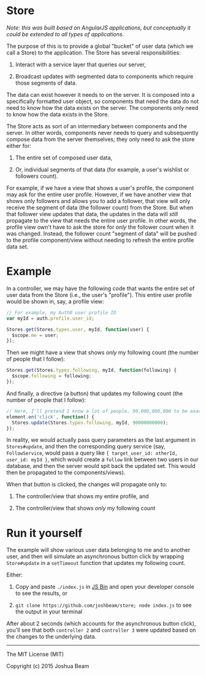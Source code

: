 # Store

*Note: this was built based on AngularJS applications, but conceptually it could be extended to all types of applications.*

The purpose of this is to provide a global "bucket" of user data
(which we call a Store) to the application. The Store
has several responsibilities:

1. Interact with a service layer that queries our server,

2. Broadcast updates with segmented data to components which
require those segments of data.

The data can exist however it needs to on the server. It is
composed into a specifically formatted user object, so components
that need the data do not need to know how the data exists on the
server. The components only need to know how the data exists in the
Store.

The Store acts as sort of an intermediary between components and
the server. In other words, components never needs to query and 
subsequently compose data from the server themselves; they only
need to ask the store either for:

1. The entire set of composed user data,

2. Or, individual segments of that data (for example,
a user's wishlist or followers count).

For example, if we have a view that shows a user's profile,
the component may ask for the entire user profile.
However, if we have another view that shows only followers and
allows you to add a follower, that view will only receive
the segment of data (the follower count) from the Store. But when
that follower view updates that data, the updates in the data
will *still* propagate to the view that needs the entire user
profile. In other words, the profile view own't have to ask
the store for *only* the follower count when it was changed.
Instead, the follower count "segment of data" will be pushed
to the profile component/view without needing to refresh the
entire profile data set.

# Example

In a controller, we may have the following code that wants the entire set of user data from the Store (i.e., the user's "profile"). This entire user profile would be shown in, say, a profile view:

```javascript
// For example, my Auth0 user profile ID
var myId = auth.profile.user_id;

Stores.get(Stores.types.user, myId, function(user) {
  $scope.me = user;
});
```

Then we might have a view that shows *only* my following count (the number of people that I follow):

```javascript
Stores.get(Stores.types.following, myId, function(following) {
  $scope.following = following;
});
```

And finally, a directive (a button) that updates my following count (the number of people that I follow):

```javascript
// Here, I'll pretend I know a lot of people. 90,000,000,000 to be exact.
element.on('click', function() {
  Stores.update(Stores.types.following, myId, 90000000000);
});
```

In reality, we would actually pass query parameters as the last argument in `Stores#update`, and then the corresponding query service (say, `FollowService`, would pass a query like `{ target_user_id: otherId, user_id: myId }`, which would create a `follow` link between two users in our database, and then the server would spit back the updated set. This would then be propagated to the components/views).

When that button is clicked, the changes will propagate only to:

1. The controller/view that shows my entire profile, and

2. The controller/view that shows *only* my following count

# Run it yourself

The example will show various user data belonging to me and to another user, and then will simulate an asynchronous button click by wrapping `Store#update` in a `setTimeout` function that updates my following count.

Either:

1. Copy and paste `./index.js` in <a href="http://www.jsbin.com">JS Bin</a> and open your developer console to see the results, or

2. `git clone https://github.com/joshbeam/store; node index.js` to see the output in your terminal

After about 2 seconds (which accounts for the asynchronous button click), you'll see that both `controller 2` and `controller 3` were updated based on the changes to the underlying data.

<hr>

The MIT License (MIT)

Copyright (c) 2015 Joshua Beam

